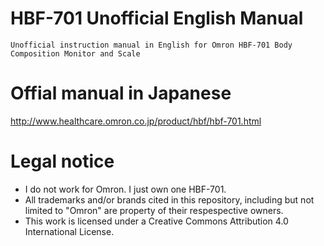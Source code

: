 HBF-701 Unofficial English Manual
=================================

    Unofficial instruction manual in English for Omron HBF-701 Body Composition Monitor and Scale

Offial manual in Japanese
=========================

   http://www.healthcare.omron.co.jp/product/hbf/hbf-701.html

Legal notice
============

 - I do not work for Omron. I just own one HBF-701.
 - All trademarks and/or brands cited in this repository, including but not limited to "Omron" are property of their respespective owners.
 - This work is licensed under a Creative Commons Attribution 4.0 International License.
